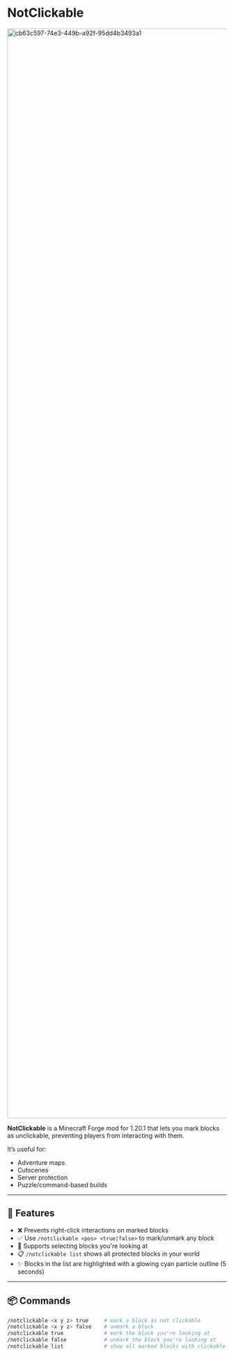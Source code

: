 # NotClickable

<img width="2500" height="2500" alt="cb63c597-74e3-449b-a92f-95dd4b3493a1" src="https://github.com/user-attachments/assets/73ad88ab-a31c-47c9-a958-23076c0fe461" />


**NotClickable** is a Minecraft Forge mod for 1.20.1 that lets you mark blocks as unclickable, preventing players from interacting with them.

It’s useful for:
- Adventure maps
- Cutscenes
- Server protection
- Puzzle/command-based builds

---

## 🔧 Features

- ❌ Prevents right-click interactions on marked blocks  
- ✅ Use `/notclickable <pos> <true|false>` to mark/unmark any block  
- 🧭 Supports selecting blocks you're looking at  
- 📋 `/notclickable list` shows all protected blocks in your world  
- ✨ Blocks in the list are highlighted with a glowing cyan particle outline (5 seconds)

---

## 📦 Commands

```bash
/notclickable <x y z> true     # mark a block as not clickable
/notclickable <x y z> false    # unmark a block
/notclickable true             # mark the block you're looking at
/notclickable false            # unmark the block you're looking at
/notclickable list             # show all marked blocks with clickable teleport messages

